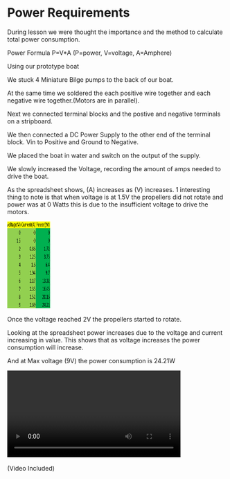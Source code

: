 # Power Requirements

During lesson we were thought the importance and the method to calculate total power consumption.

Power Formula P=V*A
(P=power, V=voltage, A=Amphere)

Using our prototype boat

We stuck 4 Miniature Bilge pumps to the back of our boat. 

At the same time we soldered the each positive wire together and each negative wire together.(Motors are in parallel).

Next we connected terminal blocks and the postive and negative terminals on a stripboard. 

We then connected a DC Power Supply to the other end of the terminal block. Vin to Positive and Ground to Negative.

We placed the boat in water and switch on the output of the supply.

We slowly increased the Voltage, recording the amount of amps needed to drive the boat. 

As the spreadsheet shows, (A) increases as (V) increases. 1 interesting thing to note is that when voltage is at 1.5V the propellers did not rotate and power was at 0 Watts this is due to the insufficient voltage to drive the motors. 

<img src = "Screenshot (6).png" style="width:100px;height:200px;">

Once the voltage reached 2V the propellers started to rotate.

Looking at the spreadsheet power increases due to the voltage and current increasing in value. 
This shows that as voltage increases the power consumption will increase.

And at Max voltage (9V) the power consumption is 24.21W

<video width="400" controls>
  <source src="WhatsApp Video 2018-12-21 at 21.45.59.mp4" type="video/mp4">
  </video>
  
(Video Included)
